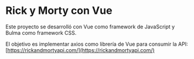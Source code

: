 # Rick y Morty con Vue

Este proyecto se desarrolló con Vue como framework de JavaScript y Bulma como framework CSS.

El objetivo es implementar axios como librería de Vue para consumir la API:
[https://rickandmortyapi.com/](https://rickandmortyapi.com/)
